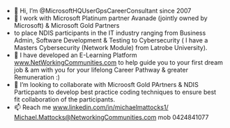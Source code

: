 - 👋 Hi, I’m @MicrosoftHQUserGpsCareerConsultant since 2007
- 👀 I work with Microsoft Platinum partner Avanade (jointly owned by Microsoft) & Microsoft Gold Partners
- to place NDIS participants in the IT industry ranging from Business Admin, Software Development & Testing to Cybersecurity ( I have a Masters Cybersecurity (Network Module) from Latrobe University).
- 🌱 I have developed an E-Learning Platform www.NetWorkingCommunities.com  to help guide you to your first dream job & am with you for your lifelong Career Pathway & greater Remuneration :)
- 💞️ I’m looking to collaborate with Microosft Gold PArtners & NDIS Particpants to develop best practice coding techniques to ensure best fit collaboration of the participants.
- 📫 Reach me www.linkedin.com/in/michaelmattocks1/ Michael.Mattocks@NetworkingCommunities.com mob 0424841077

<!---
MicrosoftHQUserGpsCareerConsultant/MicrosoftHQUserGpsCareerConsultant is a ✨ special ✨ repository because its `README.md` (this file) appears on your GitHub profile.
You can click the Preview link to take a look at your changes.
--->

